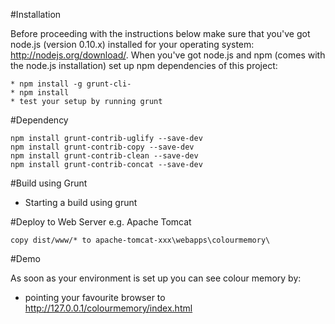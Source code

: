 #Installation

Before proceeding with the instructions below make sure that you've got node.js (version 0.10.x) installed for your operating system: http://nodejs.org/download/. When you've got node.js and npm (comes with the node.js installation) set up npm dependencies of this project:

```
* npm install -g grunt-cli-
* npm install
* test your setup by running grunt
```

#Dependency

````
npm install grunt-contrib-uglify --save-dev
npm install grunt-contrib-copy --save-dev
npm install grunt-contrib-clean --save-dev
npm install grunt-contrib-concat --save-dev
````

#Build using Grunt
* Starting a build using grunt

#Deploy to Web Server e.g. Apache Tomcat

````
copy dist/www/* to apache-tomcat-xxx\webapps\colourmemory\
````

#Demo

As soon as your environment is set up you can see colour memory by:

* pointing your favourite browser to http://127.0.0.1/colourmemory/index.html
